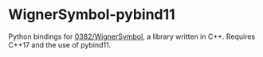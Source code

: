 # WignerSymbol-pybind11

Python bindings for [0382/WignerSymbol](https://github.com/0382/WignerSymbol), a library written in C++. Requires C++17 and the use of pybind11.